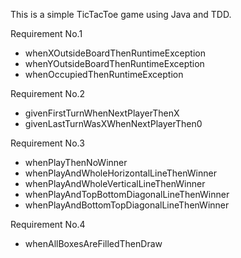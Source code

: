 
This is a simple TicTacToe game using Java and TDD.

Requirement No.1
- whenXOutsideBoardThenRuntimeException
- whenYOutsideBoardThenRuntimeException
- whenOccupiedThenRuntimeException

Requirement No.2
- givenFirstTurnWhenNextPlayerThenX
- givenLastTurnWasXWhenNextPlayerThen0

Requirement No.3
- whenPlayThenNoWinner
- whenPlayAndWholeHorizontalLineThenWinner
- whenPlayAndWholeVerticalLineThenWinner
- whenPlayAndTopBottomDiagonalLineThenWinner
- whenPlayAndBottomTopDiagonalLineThenWinner

Requirement No.4
- whenAllBoxesAreFilledThenDraw

